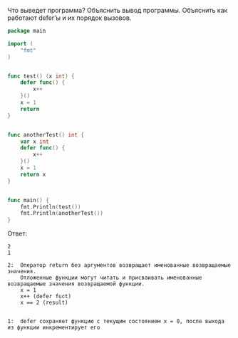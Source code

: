 Что выведет программа? Объяснить вывод программы. Объяснить как работают defer’ы и их порядок вызовов.

```go
package main

import (
	"fmt"
)


func test() (x int) {
	defer func() {
		x++
	}()
	x = 1
	return
}


func anotherTest() int {
	var x int
	defer func() {
		x++
	}()
	x = 1
	return x
}


func main() {
	fmt.Println(test())
	fmt.Println(anotherTest())
}
```

Ответ:
```
2
1

2:  Оператор return без аргументов возвращает именованные возвращаемые значения.  
    Отложенные функции могут читать и присваивать именованные возвращаемые значения возвращаемой функции.
    x = 1
    x++ (defer fuct)
    x == 2 (result)
    
    
1:  defer сохраняет функцию с текущим состоянием x = 0, после выхода из функции инкрементирует его

```

